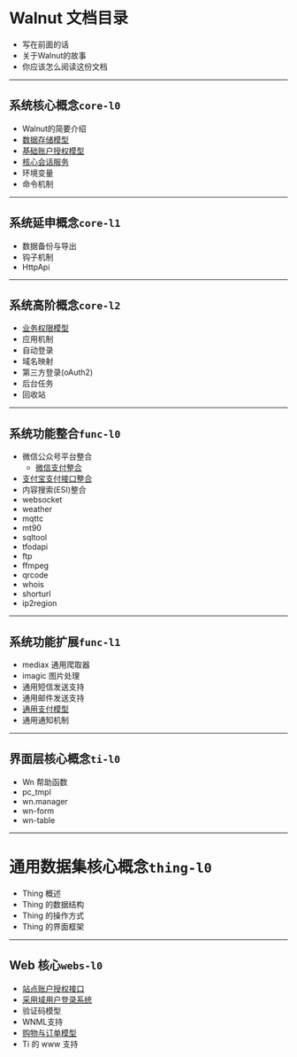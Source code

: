 # Walnut 文档目录

- 写在前面的话
- 关于Walnut的故事
- 你应该怎么阅读这份文档

-----------------------------------------
## 系统核心概念`core-l0`

- Walnut的简要介绍
- [数据存储模型][c0-ios]
- [基础账户授权模型][c0-bam]
- [核心会话服务][c0-css]
- 环境变量
- 命令机制

-----------------------------------------
## 系统延申概念`core-l1`

- 数据备份与导出
- 钩子机制
- HttpApi

-----------------------------------------
## 系统高阶概念`core-l2`

- [业务权限模型][c2-bpm]
- 应用机制
- 自动登录
- 域名映射
- 第三方登录(oAuth2)
- 后台任务
- 回收站

-----------------------------------------
## 系统功能整合`func-l0`

- 微信公众号平台整合
  + [微信支付整合][f0-wxp]
- [支付宝支付接口整合][f0-zfb]
- 内容搜索(ESI)整合
- websocket
- weather
- mqttc
- mt90
- sqltool
- tfodapi
- ftp
- ffmpeg
- qrcode
- whois
- shorturl
- ip2region

-----------------------------------------
## 系统功能扩展`func-l1`

- mediax 通用爬取器
- imagic 图片处理
- 通用短信发送支持
- 通用邮件发送支持
- [通用支付模型][f1-pay]
- 通用通知机制

-----------------------------------------
## 界面层核心概念`ti-l0`

- Wn 帮助函数
- pc_tmpl
- wn.manager
- wn-form
- wn-table

-----------------------------------------
# 通用数据集核心概念`thing-l0`

- Thing 概述
- Thing 的数据结构
- Thing 的操作方式
- Thing 的界面框架

-----------------------------------------
## Web 核心`webs-l0`

- [站点账户授权接口][w0-saa]
- [采用域用户登录系统][w0-abd]
- 验证码模型
- WNML支持
- [购物与订单模型][w0-buy]
- Ti 的 www 支持

[c0-ios]: core-l0/c0-io-store.md
[c0-bam]: core-l0/c0-baice-auth-model.md
[c0-css]: core-l0/c0-core-session-service.md
[c0-bpm]: core-l0/c0-basic-privilege-model.md
[c2-bpm]: core-l2/c2-biz-privilege-model.md
[f0-wxp]: func-l0/f0-weixin-payment.md
[f0-zfb]: func-l0/f0-alipay.md
[f1-pay]: func-l1/f1-payment.md
[w0-abd]: webs-l0/w0-auth-by-domain.md
[w0-saa]: webs-l0/w0-site-auth-api.md
[w0-buy]: webs-l0/w0-buy.md

